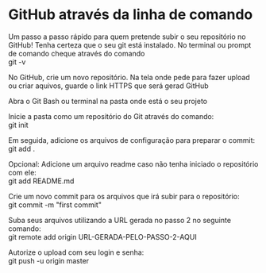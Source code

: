 # GitHub através da linha de comando

Um passo a passo rápido para quem pretende subir o seu repositório no GitHub!
Tenha certeza que o seu git está instalado. No terminal ou prompt de comando cheque através do comando <br>
git -v

No GitHub, crie um novo repositório. Na tela onde pede para fazer upload ou criar aquivos, guarde o link HTTPS que será gerad GitHub

Abra o Git Bash ou terminal na pasta onde está o seu projeto

Inicie a pasta como um repositório do Git através do comando:<br>
git init

Em seguida, adicione os arquivos de configuração para preparar o commit:<br>
git add .

Opcional: Adicione um arquivo readme caso não tenha iniciado o repositório com ele:<br>
git add README.md

Crie um novo commit para os arquivos que irá subir para o repositório:<br>
git commit -m "first commit"

Suba seus arquivos utilizando a URL gerada no passo 2 no seguinte comando:<br>
git remote add origin URL-GERADA-PELO-PASSO-2-AQUI

Autorize o upload com seu login e senha:<br>
git push -u origin master